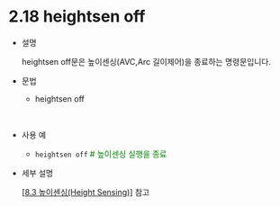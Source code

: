 ﻿# 2.18 heightsen off

- 설명 
  
    heightsen off문은 높이센싱(AVC,Arc 길이제어)을 종료하는 명령문입니다.


- 문법
  
    - heightsen off
      
</br>  

- 사용 예
  
   - ```heightsen off```   <span style="color: green"># 높이센싱 실행을 종료</span>


- 세부 설명
  
  [[8.3 높이센싱(Height Sensing)]](../8_Application_function/3_Height_sensing/README.md) 참고